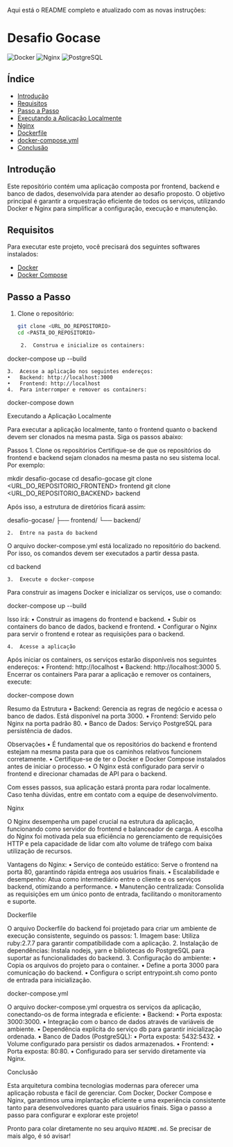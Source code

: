 Aqui está o README completo e atualizado com as novas instruções:

# Desafio Gocase

![Docker](https://img.shields.io/badge/Docker-Enabled-blue) ![Nginx](https://img.shields.io/badge/Nginx-Configured-green) ![PostgreSQL](https://img.shields.io/badge/PostgreSQL-15--alpine-blue)

## Índice

- [Introdução](#introdução)
- [Requisitos](#requisitos)
- [Passo a Passo](#passo-a-passo)
- [Executando a Aplicação Localmente](#executando-a-aplicação-localmente)
- [Nginx](#nginx)
- [Dockerfile](#dockerfile)
- [docker-compose.yml](#docker-composeyml)
- [Conclusão](#conclusão)

## Introdução

Este repositório contém uma aplicação composta por frontend, backend e banco de dados, desenvolvida para atender ao desafio proposto. O objetivo principal é garantir a orquestração eficiente de todos os serviços, utilizando Docker e Nginx para simplificar a configuração, execução e manutenção.

## Requisitos

Para executar este projeto, você precisará dos seguintes softwares instalados:

- [Docker](https://www.docker.com/)
- [Docker Compose](https://docs.docker.com/compose/)

## Passo a Passo

1. Clone o repositório:

   ```bash
   git clone <URL_DO_REPOSITORIO>
   cd <PASTA_DO_REPOSITORIO>

	2.	Construa e inicialize os containers:

docker-compose up --build


	3.	Acesse a aplicação nos seguintes endereços:
	•	Backend: http://localhost:3000
	•	Frontend: http://localhost
	4.	Para interromper e remover os containers:

docker-compose down



Executando a Aplicação Localmente

Para executar a aplicação localmente, tanto o frontend quanto o backend devem ser clonados na mesma pasta. Siga os passos abaixo:

Passos
	1.	Clone os repositórios
Certifique-se de que os repositórios do frontend e backend sejam clonados na mesma pasta no seu sistema local. Por exemplo:

mkdir desafio-gocase
cd desafio-gocase
git clone <URL_DO_REPOSITORIO_FRONTEND> frontend
git clone <URL_DO_REPOSITORIO_BACKEND> backend

Após isso, a estrutura de diretórios ficará assim:

desafio-gocase/
├── frontend/
└── backend/


	2.	Entre na pasta do backend
O arquivo docker-compose.yml está localizado no repositório do backend. Por isso, os comandos devem ser executados a partir dessa pasta.

cd backend


	3.	Execute o docker-compose
Para construir as imagens Docker e inicializar os serviços, use o comando:

docker-compose up --build

Isso irá:
	•	Construir as imagens do frontend e backend.
	•	Subir os containers do banco de dados, backend e frontend.
	•	Configurar o Nginx para servir o frontend e rotear as requisições para o backend.

	4.	Acesse a aplicação
Após iniciar os containers, os serviços estarão disponíveis nos seguintes endereços:
	•	Frontend: http://localhost
	•	Backend: http://localhost:3000
	5.	Encerrar os containers
Para parar a aplicação e remover os containers, execute:

docker-compose down



Resumo da Estrutura
	•	Backend: Gerencia as regras de negócio e acessa o banco de dados. Está disponível na porta 3000.
	•	Frontend: Servido pelo Nginx na porta padrão 80.
	•	Banco de Dados: Serviço PostgreSQL para persistência de dados.

Observações
	•	É fundamental que os repositórios do backend e frontend estejam na mesma pasta para que os caminhos relativos funcionem corretamente.
	•	Certifique-se de ter o Docker e Docker Compose instalados antes de iniciar o processo.
	•	O Nginx está configurado para servir o frontend e direcionar chamadas de API para o backend.

Com esses passos, sua aplicação estará pronta para rodar localmente. Caso tenha dúvidas, entre em contato com a equipe de desenvolvimento.

Nginx

O Nginx desempenha um papel crucial na estrutura da aplicação, funcionando como servidor do frontend e balanceador de carga. A escolha do Nginx foi motivada pela sua eficiência no gerenciamento de requisições HTTP e pela capacidade de lidar com alto volume de tráfego com baixa utilização de recursos.

Vantagens do Nginx:
	•	Serviço de conteúdo estático: Serve o frontend na porta 80, garantindo rápida entrega aos usuários finais.
	•	Escalabilidade e desempenho: Atua como intermediário entre o cliente e os serviços backend, otimizando a performance.
	•	Manutenção centralizada: Consolida as requisições em um único ponto de entrada, facilitando o monitoramento e suporte.

Dockerfile

O arquivo Dockerfile do backend foi projetado para criar um ambiente de execução consistente, seguindo os passos:
	1.	Imagem base: Utiliza ruby:2.7.7 para garantir compatibilidade com a aplicação.
	2.	Instalação de dependências: Instala nodejs, yarn e bibliotecas do PostgreSQL para suportar as funcionalidades do backend.
	3.	Configuração do ambiente:
	•	Copia os arquivos do projeto para o container.
	•	Define a porta 3000 para comunicação do backend.
	•	Configura o script entrypoint.sh como ponto de entrada para inicialização.

docker-compose.yml

O arquivo docker-compose.yml orquestra os serviços da aplicação, conectando-os de forma integrada e eficiente:
	•	Backend:
	•	Porta exposta: 3000:3000.
	•	Integração com o banco de dados através de variáveis de ambiente.
	•	Dependência explícita do serviço db para garantir inicialização ordenada.
	•	Banco de Dados (PostgreSQL):
	•	Porta exposta: 5432:5432.
	•	Volume configurado para persistir os dados armazenados.
	•	Frontend:
	•	Porta exposta: 80:80.
	•	Configurado para ser servido diretamente via Nginx.

Conclusão

Esta arquitetura combina tecnologias modernas para oferecer uma aplicação robusta e fácil de gerenciar. Com Docker, Docker Compose e Nginx, garantimos uma implantação eficiente e uma experiência consistente tanto para desenvolvedores quanto para usuários finais. Siga o passo a passo para configurar e explorar este projeto!

Pronto para colar diretamente no seu arquivo `README.md`. Se precisar de mais algo, é só avisar!